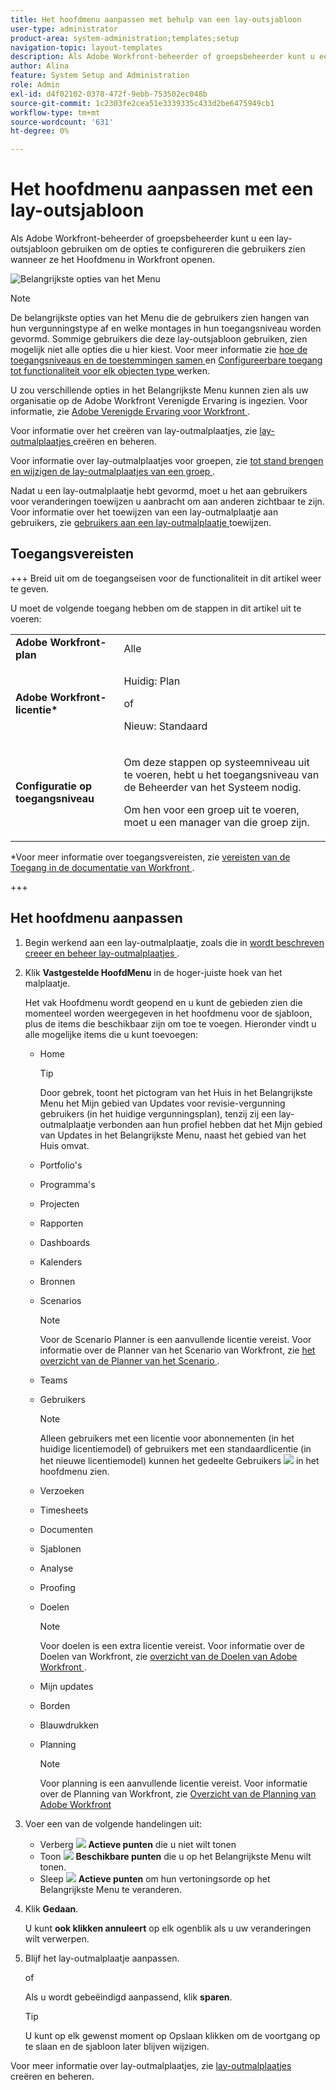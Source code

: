 ```yaml
---
title: Het hoofdmenu aanpassen met behulp van een lay-outsjabloon
user-type: administrator
product-area: system-administration;templates;setup
navigation-topic: layout-templates
description: Als Adobe Workfront-beheerder of groepsbeheerder kunt u een lay-outsjabloon gebruiken om de opties te configureren die gebruikers zien wanneer ze het Hoofdmenu in Workfront openen.
author: Alina
feature: System Setup and Administration
role: Admin
exl-id: d4f02102-0378-472f-9ebb-753502ec048b
source-git-commit: 1c2303fe2cea51e3339335c433d2be6475949cb1
workflow-type: tm+mt
source-wordcount: '631'
ht-degree: 0%

---
```


# Het hoofdmenu aanpassen met een lay-outsjabloon

<!--Audited: 01/2024-->

Als Adobe Workfront-beheerder of groepsbeheerder kunt u een lay-outsjabloon gebruiken om de opties te configureren die gebruikers zien wanneer ze het Hoofdmenu in Workfront openen.

![ Belangrijkste opties van het Menu ](assets/main-menu-with-blueprints-no-branding.png)

>[!NOTE]
>
>De belangrijkste opties van het Menu die de gebruikers zien hangen van hun vergunningstype af en welke montages in hun toegangsniveau worden gevormd. Sommige gebruikers die deze lay-outsjabloon gebruiken, zien mogelijk niet alle opties die u hier kiest. Voor meer informatie zie [ hoe de toegangsniveaus en de toestemmingen samen ](../../../administration-and-setup/add-users/access-levels-and-object-permissions/how-access-levels-permissions-work-together.md) en [ Configureerbare toegang tot functionaliteit voor elk objecten type ](../../../administration-and-setup/add-users/access-levels-and-object-permissions/configurable-functionality-in-each-access-level-by-object-type.md) werken.
>
>U zou verschillende opties in het Belangrijkste Menu kunnen zien als uw organisatie op de Adobe Workfront Verenigde Ervaring is ingezien. Voor informatie, zie [ Adobe Verenigde Ervaring voor Workfront ](/help/quicksilver/workfront-basics/navigate-workfront/workfront-navigation/adobe-unified-experience.md).

Voor informatie over het creëren van lay-outmalplaatjes, zie [ lay-outmalplaatjes ](../use-layout-templates/create-and-manage-layout-templates.md) creëren en beheren.

Voor informatie over lay-outmalplaatjes voor groepen, zie [ tot stand brengen en wijzigen de lay-outmalplaatjes van een groep ](../../../administration-and-setup/manage-groups/work-with-group-objects/create-and-modify-a-groups-layout-templates.md).

Nadat u een lay-outmalplaatje hebt gevormd, moet u het aan gebruikers voor veranderingen toewijzen u aanbracht om aan anderen zichtbaar te zijn. Voor informatie over het toewijzen van een lay-outmalplaatje aan gebruikers, zie [ gebruikers aan een lay-outmalplaatje ](../use-layout-templates/assign-users-to-layout-template.md) toewijzen.

## Toegangsvereisten

+++ Breid uit om de toegangseisen voor de functionaliteit in dit artikel weer te geven.

U moet de volgende toegang hebben om de stappen in dit artikel uit te voeren:

<table style="table-layout:auto"> 
 <col> 
 <col> 
 <tbody> 
  <tr> 
   <td role="rowheader"><strong>Adobe Workfront-plan</strong></td> 
   <td>Alle</td> 
  </tr> 
  <tr> 
   <td role="rowheader"><strong>Adobe Workfront-licentie*</strong></td> 
   <td><p>Huidig: Plan</p>
   of
   <p>Nieuw: Standaard</p></td> 
  </tr> 
  <tr> 
   <td role="rowheader"><strong>Configuratie op toegangsniveau</strong></td> 
   <td> <p>Om deze stappen op systeemniveau uit te voeren, hebt u het toegangsniveau van de Beheerder van het Systeem nodig.</p>
    <p>Om hen voor een groep uit te voeren, moet u een manager van die groep zijn.</p> 
     </td> 
  </tr> 
 </tbody> 
</table>

*Voor meer informatie over toegangsvereisten, zie [ vereisten van de Toegang in de documentatie van Workfront ](/help/quicksilver/administration-and-setup/add-users/access-levels-and-object-permissions/access-level-requirements-in-documentation.md).

+++

## Het hoofdmenu aanpassen

1. Begin werkend aan een lay-outmalplaatje, zoals die in [ wordt beschreven creeer en beheer lay-outmalplaatjes ](../../../administration-and-setup/customize-workfront/use-layout-templates/create-and-manage-layout-templates.md).
1. Klik **Vastgestelde HoofdMenu** in de hoger-juiste hoek van het malplaatje.

   Het vak Hoofdmenu wordt geopend en u kunt de gebieden zien die momenteel worden weergegeven in het hoofdmenu voor de sjabloon, plus de items die beschikbaar zijn om toe te voegen. Hieronder vindt u alle mogelijke items die u kunt toevoegen:
   * Home

     >[!TIP]
     >
     >Door gebrek, toont het pictogram van het Huis in het Belangrijkste Menu het Mijn gebied van Updates voor revisie-vergunning gebruikers (in het huidige vergunningsplan), tenzij zij een lay-outmalplaatje verbonden aan hun profiel hebben dat het Mijn gebied van Updates in het Belangrijkste Menu, naast het gebied van het Huis omvat.

   * Portfolio&#39;s
   * Programma&#39;s
   * Projecten
   * Rapporten
   * Dashboards
   * Kalenders
   * Bronnen
   * Scenarios

     >[!NOTE]
     >
     >Voor de Scenario Planner is een aanvullende licentie vereist. Voor informatie over de Planner van het Scenario van Workfront, zie [ het overzicht van de Planner van het Scenario ](../../../scenario-planner/scenario-planner-overview.md).

   * Teams
   * Gebruikers

     >[!NOTE]
     >
     >Alleen gebruikers met een licentie voor abonnementen (in het huidige licentiemodel) of gebruikers met een standaardlicentie (in het nieuwe licentiemodel) kunnen het gedeelte Gebruikers ![](assets/users-icon-in-main-menu.png) in het hoofdmenu zien.

   * Verzoeken
   * Timesheets
   * Documenten
   * Sjablonen
   * Analyse
   * Proofing
   * Doelen

     >[!NOTE]
     >
     >Voor doelen is een extra licentie vereist. Voor informatie over de Doelen van Workfront, zie [ overzicht van de Doelen van Adobe Workfront ](../../../workfront-goals/goal-management/wf-goals-overview.md).

   * Mijn updates
   * Borden
   * Blauwdrukken
   * Planning

     >[!NOTE]
     >
     >Voor planning is een aanvullende licentie vereist. Voor informatie over de Planning van Workfront, zie [ Overzicht van de Planning van Adobe Workfront ](/help/quicksilver/planning/general/planning-overview.md)

1. Voer een van de volgende handelingen uit:

   * Verberg ![](assets/remove-icon---x-in-circle.png) **Actieve punten** die u niet wilt tonen
   * Toon ![](assets/add-icon-plus-in-circle.png) **Beschikbare punten** die u op het Belangrijkste Menu wilt tonen.
   * Sleep ![](assets/move-icon---dots.png) **Actieve punten** om hun vertoningsorde op het Belangrijkste Menu te veranderen.

1. Klik **Gedaan**.

   U kunt **ook klikken annuleert** op elk ogenblik als u uw veranderingen wilt verwerpen.

1. Blijf het lay-outmalplaatje aanpassen.

   of

   Als u wordt gebeëindigd aanpassend, klik **sparen**.

   >[!TIP]
   >
   >U kunt op elk gewenst moment op Opslaan klikken om de voortgang op te slaan en de sjabloon later blijven wijzigen.

Voor meer informatie over lay-outmalplaatjes, zie [ lay-outmalplaatjes ](../../../administration-and-setup/customize-workfront/use-layout-templates/create-and-manage-layout-templates.md) creëren en beheren.
